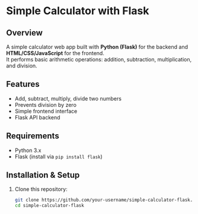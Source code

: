 # Simple Calculator with Flask

## Overview
A simple calculator web app built with **Python (Flask)** for the backend and **HTML/CSS/JavaScript** for the frontend.  
It performs basic arithmetic operations: addition, subtraction, multiplication, and division.

## Features
- Add, subtract, multiply, divide two numbers
- Prevents division by zero
- Simple frontend interface
- Flask API backend

## Requirements
- Python 3.x
- Flask (install via `pip install flask`)

## Installation & Setup
1. Clone this repository:
   ```bash
   git clone https://github.com/your-username/simple-calculator-flask.git
   cd simple-calculator-flask
